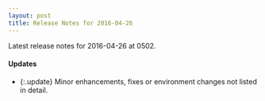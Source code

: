 ```yaml
---
layout: post
title: Release Notes for 2016-04-26
---
```


Latest release notes for 2016-04-26 at 0502.

<div class='updates' markdown='1'>

#### Updates

- {:.update} Minor enhancements, fixes or environment changes not listed in detail.

</div>


